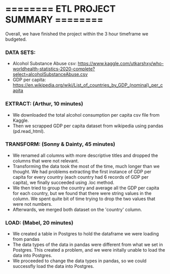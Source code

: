 
# ======== ETL PROJECT SUMMARY  ======== #

Overall, we have finished the project within the 3 hour timeframe we budgeted.  

### DATA SETS: 

* Alcohol Substance Abuse csv: https://www.kaggle.com/utkarshxy/who-worldhealth-statistics-2020-complete?select=alcoholSubstanceAbuse.csv
* GDP per capita: https://en.wikipedia.org/wiki/List_of_countries_by_GDP_(nominal)_per_capita


### EXTRACT: (Arthur, 10 minutes)

* We downloaded the total alcohol consumption per capita csv file from Kaggle.
* Then we scrapped GDP per capita dataset from wikipedia using pandas (pd.read_html).

### TRANSFORM: (Sonny & Dainty, 45 minutes)

* We renamed all columns with more descriptive titles and dropped the columns that were not relevant. 
* Transforming the data took the most of the time, much longer than we thought.  We had problems extracting the first instance of GDP per capita for every country (each country had 6 records of GDP per capita), we finally succeeded using .loc method.  
* We then tried to group the country and average all the GDP per capita for each country, but we found that there were string values in the column.  We spent quite bit of time trying to drop the two values that were not numbers.
* Afterwards, we merged both dataset on the 'country' column. 

### LOAD: (Mabel, 20 minutes)

* We created a table in Postgres to hold the dataframe we were loading from pandas
* The data types of the data in pandas were different from what we set in Postgres. This created a problem, and we were initally unable to load the data into Postgres.
* We proceeded to change the data types in pandas, so we could successfly load the data into Postgres.
